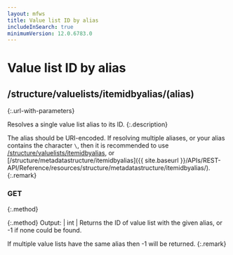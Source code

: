 ```yaml
---
layout: mfws
title: Value list ID by alias
includeInSearch: true
minimumVersion: 12.0.6783.0
---
```


# Value list ID by alias

## /structure/valuelists/itemidbyalias/(alias)
{:.url-with-parameters}

Resolves a single value list alias to its ID.
{:.description}

The alias should be URI-encoded.  If resolving multiple aliases, or your alias contains the character `\`, then it is recommended to use [/structure/valuelists/itemidbyalias](../), or [/structure/metadatastructure/itemidbyalias]({{ site.baseurl }}/APIs/REST-API/Reference/resources/structure/metadatastructure/itemidbyalias/).
{:.remark}

### GET
{:.method}

{:.method}
Output: | int
| Returns the ID of value list with the given alias, or -1 if none could be found.

If multiple value lists have the same alias then -1 will be returned.
{:.remark}